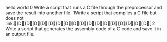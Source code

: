 hello world
0 Write a script that runs a C file through the preprocessor and save the result into another file.
1Write a script that compiles a C file but does not link.[D[D[D[D[D[D[D[D[D[D[D[D[D[D[D[D[D[
2 Write a script that generates the assembly code of a C code and save it in an output file.
